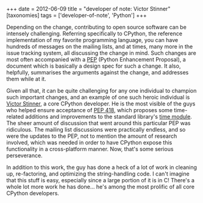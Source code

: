 +++
date = 2012-06-09
title = "developer of note: Victor Stinner"
[taxonomies]
tags = ['developer-of-note', 'Python']
+++

Depending on the change, contributing to open source software can be
intensely challenging. Referring specifically to CPython, the reference
implementation of my favorite programming language, you can have
hundreds of messages on the mailing lists, and at times, many more in
the issue tracking system, all discussing the change in mind. Such
changes are most often accompanied with a [PEP] (Python Enhancement
Proposal), a document which is basically a design spec for such a
change. It also, helpfully, summarises the arguments against the change,
and addresses them while at it.

Given all that, it can be quite challenging for any one individual to
champion such important changes, and an example of one such heroic
individual is [Victor Stinner], a core CPython developer. He is the most
visible of the guys who helped ensure acceptance of [PEP 418], which
proposes some time-related additions and improvements to the standard
library's [time module]. The sheer amount of discussion that went
around this particular PEP was ridiculous. The mailing list discussions
were practically endless, and so were the updates to the PEP, not to
mention the amount of research involved, which was needed in order to
have CPython expose this functionality in a cross-platform manner. Now,
that's some serious perseverance.

In addition to this work, the guy has done a heck of a lot of work in
cleaning up, re-factoring, and optimizing the string-handling code. I
can't imagine that this stuff is easy, especially since a large portion
of it is in C! There's a whole lot more work he has done... he's
among the most prolific of all core CPython developers.

  [PEP]: http://www.python.org/dev/peps/pep-0001/
  [Victor Stinner]: http://www.haypocalc.com/wiki/Accueil
  [PEP 418]: http://www.python.org/dev/peps/pep-0418/
  [time module]: http://doc.python.org/library/time
